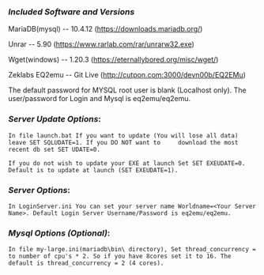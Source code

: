 ### ***Included Software and Versions***
MariaDB(mysql) -- 10.4.12 (https://downloads.mariadb.org/)

Unrar          -- 5.90    (https://www.rarlab.com/rar/unrarw32.exe)

Wget(windows)  -- 1.20.3  (https://eternallybored.org/misc/wget/)

Zeklabs EQ2emu -- Git Live (http://cutpon.com:3000/devn00b/EQ2EMu)

The default password for MYSQL root user is blank (Localhost only).
The user/password for Login and Mysql is eq2emu/eq2emu.

### 	***Server Update Options***:
    In file launch.bat If you want to update (You will lose all data) leave SET SQLUDATE=1. If you DO NOT want to     download the most recent db set SET UDATE=0.

	If you do not wish to update your EXE at launch Set SET EXEUDATE=0. Default is to update at launch (SET EXEUDATE=1).

### 	***Server Options***:
	In LoginServer.ini You can set your server name Worldname=<Your Server Name>. Default Login Server Username/Password is eq2emu/eq2emu.

### 	***Mysql Options (Optional)***:
	In file my-large.ini(mariadb\bin\ directory), Set thread_concurrency =  to number of cpu's * 2. So if you have 8cores set it to 16. The
	default is thread_concurrency = 2 (4 cores).

	

